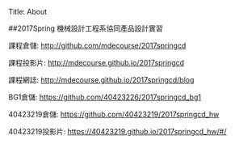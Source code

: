 Title: About

##2017Spring 機械設計工程系協同產品設計實習

課程倉儲: <a href="http://github.com/mdecourse/2017springcd">http://github.com/mdecourse/2017springcd</a>

課程投影片: <a href="http://mdecourse.github.io/2017springcd">http://mdecourse.github.io/2017springcd</a>

課程網誌: <a href="http://mdecourse.github.io/2017springcd/blog">http://mdecourse.github.io/2017springcd/blog</a>

BG1倉儲: <a href="https://github.com/40423226/2017springcd_bg1">https://github.com/40423226/2017springcd_bg1</a>

40423219倉儲: <a href="https://github.com/40423219/2017springcd_hw">https://github.com/40423219/2017springcd_hw</a>

40423219投影片: <a href="https://40423219.github.io/2017springcd_hw/#/">https://40423219.github.io/2017springcd_hw/#/</a>
